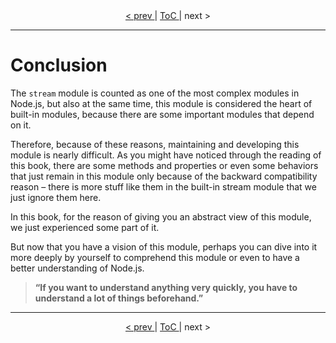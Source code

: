 <div align="center">
  <a title="Previous Chapter | Transform Stream" href="/book/Transform-Stream.md"> < prev </a>
  |
  <a title="Go to the Table of Contents" href="/book#table-of-contents"> ToC </a>
  |
  <span> next > </span>
</div>

***

# Conclusion

The `stream` module is counted as one of the most complex modules in Node.js, but also at the same time, this module is considered the heart of built-in modules, because there are some important modules that depend on it.

Therefore, because of these reasons, maintaining and developing this module is nearly difficult. As you might have noticed through the reading of this book, there are some methods and properties or even some behaviors that just remain in this module only because of the backward compatibility reason – there is more stuff like them in the built-in stream module that we just ignore them here.

In this book, for the reason of giving you an abstract view of this module, we just experienced some part of it.

But now that you have a vision of this module, perhaps you can dive into it more deeply by yourself to comprehend this module or even to have a better understanding of Node.js.

> **“If you want to understand anything very quickly, you have to understand a lot of things beforehand.”**

***

<div align="center">
  <a title="Previous Chapter | Transform Stream" href="/book/Transform-Stream.md"> < prev </a>
  |
  <a title="Go to the Table of Contents" href="/book#table-of-contents"> ToC </a>
  |
  <span> next > </span>
</div>
